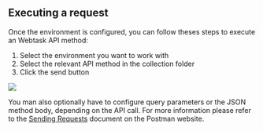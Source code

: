 ## Executing a request

Once the environment is configured, you can follow theses steps to execute an Webtask API method:

1. Select the environment you want to work with
2. Select the relevant API method in the collection folder
3. Click the send button

![](../assets/img/postman-sample.png)

You man also optionally have to configure query parameters or the JSON method body, depending on the API call. For more information please refer to the [Sending Requests](https://www.getpostman.com/docs/requests) document on the Postman website.